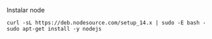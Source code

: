 Instalar node
```
curl -sL https://deb.nodesource.com/setup_14.x | sudo -E bash -
sudo apt-get install -y nodejs
```
